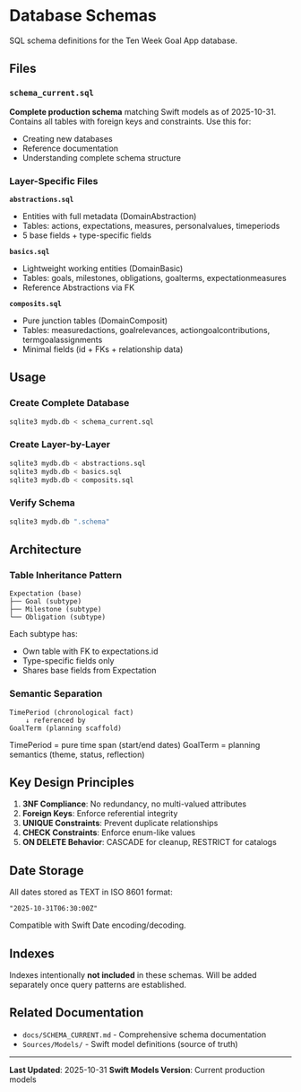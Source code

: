# Database Schemas

SQL schema definitions for the Ten Week Goal App database.

## Files

### `schema_current.sql`
**Complete production schema** matching Swift models as of 2025-10-31.
Contains all tables with foreign keys and constraints. Use this for:
- Creating new databases
- Reference documentation
- Understanding complete schema structure

### Layer-Specific Files

**`abstractions.sql`**
- Entities with full metadata (DomainAbstraction)
- Tables: actions, expectations, measures, personalvalues, timeperiods
- 5 base fields + type-specific fields

**`basics.sql`**
- Lightweight working entities (DomainBasic)
- Tables: goals, milestones, obligations, goalterms, expectationmeasures
- Reference Abstractions via FK

**`composits.sql`**
- Pure junction tables (DomainComposit)
- Tables: measuredactions, goalrelevances, actiongoalcontributions, termgoalassignments
- Minimal fields (id + FKs + relationship data)

## Usage

### Create Complete Database
```bash
sqlite3 mydb.db < schema_current.sql
```

### Create Layer-by-Layer
```bash
sqlite3 mydb.db < abstractions.sql
sqlite3 mydb.db < basics.sql
sqlite3 mydb.db < composits.sql
```

### Verify Schema
```bash
sqlite3 mydb.db ".schema"
```

## Architecture

### Table Inheritance Pattern
```
Expectation (base)
├── Goal (subtype)
├── Milestone (subtype)
└── Obligation (subtype)
```

Each subtype has:
- Own table with FK to expectations.id
- Type-specific fields only
- Shares base fields from Expectation

### Semantic Separation
```
TimePeriod (chronological fact)
    ↓ referenced by
GoalTerm (planning scaffold)
```

TimePeriod = pure time span (start/end dates)
GoalTerm = planning semantics (theme, status, reflection)

## Key Design Principles

1. **3NF Compliance**: No redundancy, no multi-valued attributes
2. **Foreign Keys**: Enforce referential integrity
3. **UNIQUE Constraints**: Prevent duplicate relationships
4. **CHECK Constraints**: Enforce enum-like values
5. **ON DELETE Behavior**: CASCADE for cleanup, RESTRICT for catalogs

## Date Storage

All dates stored as TEXT in ISO 8601 format:
```
"2025-10-31T06:30:00Z"
```

Compatible with Swift Date encoding/decoding.

## Indexes

Indexes intentionally **not included** in these schemas.
Will be added separately once query patterns are established.

## Related Documentation

- `docs/SCHEMA_CURRENT.md` - Comprehensive schema documentation
- `Sources/Models/` - Swift model definitions (source of truth)

---

**Last Updated**: 2025-10-31
**Swift Models Version**: Current production models
